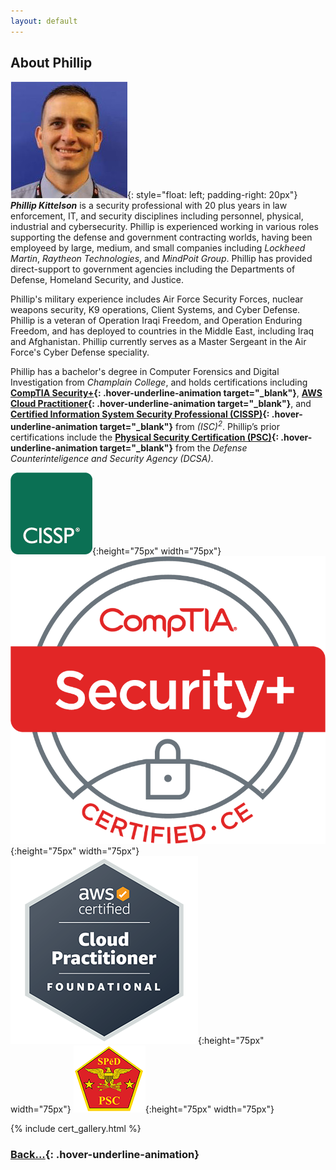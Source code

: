 ```yaml
---
layout: default
---
```


## About Phillip

![PhillProfile](./assets/images/PhillProfile.jpg){: style="float: left; padding-right: 20px"} **_Phillip Kittelson_** is a security professional with 20 plus years in law enforcement, IT, and security disciplines including personnel, physical, industrial and cybersecurity. Phillip is experienced working in various roles supporting the defense and government contracting worlds, having been employeed by large, medium, and small companies including _Lockheed Martin_, _Raytheon Technologies_, and _MindPoit Group_. Phillip has provided direct-support to government agencies including the Departments of Defense, Homeland Security, and Justice.

Phillip's military experience includes Air Force Security Forces, nuclear weapons security, K9 operations, Client Systems, and Cyber Defense. Phillip is a veteran of Operation Iraqi Freedom, and Operation Enduring Freedom, and has deployed to countries in the Middle East, including Iraq and Afghanistan. Phillip currently serves as a Master Sergeant in the Air Force's Cyber Defense speciality.

Phillip has a bachelor's degree in Computer Forensics and Digital Investigation from _Champlain College_, and holds certifications including **[CompTIA Security+](https://www.credly.com/badges/d9894d81-0c04-4985-8f9e-f1832a965872){: .hover-underline-animation target="_blank"}**, **[AWS Cloud Practitioner](https://www.credly.com/badges/05a58aaa-9fdb-4e15-9d4c-7a924816fbd3){: .hover-underline-animation target="_blank"}**, and **[Certified Information System Security Professional (CISSP)](https://www.credly.com/badges/1d3668c9-52c6-424d-91b0-95e17780fe26){: .hover-underline-animation target="_blank"}** from _(ISC)<sup>2</sup>_. Phillip’s prior certifications include the **[Physical Security Certification (PSC)](https://www.cdse.edu/Certification/About-SP%C4%93D-Certification/Physical-Security-Certification/){: .hover-underline-animation target="_blank"}** from the _Defense Counterinteligence and Security Agency (DCSA)_.

![CISSP](./assets/images/logo-isc2-cissp-square.png){:height="75px" width="75px"}
![Sec+](./assets/images/SecurityPlusLogoCertifiedCE.png){:height="75px" width="75px"}
![ACP](./assets/images/ACP.png){:height="75px" width="75px"}
![PSC](./assets/images/PSC.png){:height="75px" width="75px"}

{% include cert_gallery.html %}

### [Back...](./){: .hover-underline-animation}
